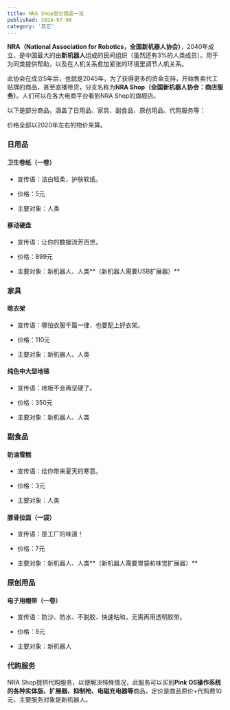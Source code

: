 ```yaml
---
title: NRA Shop部分商品一览
published: 2024-07-08
category: '其它'
---
```


**NRA（National Association for Robotics，全国新机器人协会）**，2040年成立，是中国最大的由**新机器人**组成的民间组织（虽然还有3%的人类成员）。用于为同类提供帮助，以及在人机关系愈加紧张的环境里调节人机关系。

此协会在成立5年后，也就是2045年，为了获得更多的资金支持，开始售卖代工贴牌的商品，甚至直播带货，分支名称为**NRA Shop（全国新机器人协会：商店服务）**。人们可以在各大电商平台看到NRA Shop的旗舰店。

以下是部分商品，涵盖了日用品、家具、副食品、原创用品、代购服务等：

价格全部以2020年左右的物价来算。

### 日用品

#### 卫生卷纸（一卷）

* 宣传语：洁白轻柔，护肤软纸。

* 价格：5元

* 主要对象：人类

#### 移动硬盘

* 宣传语：让你的数据流芳百世。

* 价格：899元

* 主要对象：新机器人、人类**（新机器人需要USB扩展器）**

### 家具

#### 晾衣架

* 宣传语：哪怕衣服千篇一律，也要配上好衣架。

* 价格：110元

* 主要对象：新机器人、人类

#### 纯色中大型地毯

* 宣传语：地板不会再坚硬了。

* 价格：350元

* 主要对象：新机器人、人类

### 副食品

#### 奶油雪糕

* 宣传语：给你带来夏天的寒意。

* 价格：3元

* 主要对象：人类

#### 豚骨拉面（一袋）

* 宣传语：是工厂的味道！

* 价格：7元

* 主要对象：新机器人、人类**（新机器人需要胃袋和味觉扩展器）**

### 原创用品

#### 电子用绷带（一卷）

* 宣传语：防沙、防水、不脱胶、快速粘和，无需再用透明胶带。

* 价格：8元

* 主要对象：新机器人

### 代购服务

NRA Shop提供代购服务，以便解决特殊情况，此服务可以买到**Pink OS操作系统的各种实体版、扩展器、抑制枪、电磁充电器等**商品，定价是商品原价+代购费10元，主要服务对象是新机器人。
